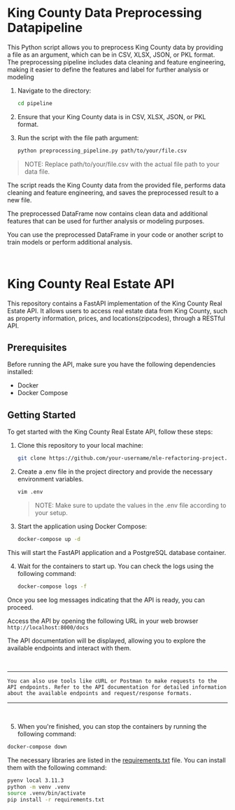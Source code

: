 #  King County Data Preprocessing Datapipeline

This Python script allows you to preprocess King County data by providing a file as an argument, which can be in CSV, XLSX, JSON, or PKL format. The preprocessing pipeline includes data cleaning and feature engineering, making it easier to define the features and label for further analysis or modeling

1. Navigate to the directory:
    ```bash
    cd pipeline
    ```

2. Ensure that your King County data is in CSV, XLSX, JSON, or PKL format.


3. Run the script with the file path argument:
    ```bash
    python preprocessing_pipeline.py path/to/your/file.csv
    ````
> NOTE: Replace path/to/your/file.csv with the actual file path to your data file.

The script reads the King County data from the provided file, performs data cleaning and feature engineering, and saves the preprocessed result to a new file.

The preprocessed DataFrame now contains clean data and additional features that can be used for further analysis or modeling purposes.

You can use the preprocessed DataFrame in your code or another script to train models or perform additional analysis.


<br>

# King County Real Estate API

This repository contains a FastAPI implementation of the King County Real Estate API. It allows users to access real estate data from King County, such as property information, prices, and locations(zipcodes), through a RESTful API.

## Prerequisites

Before running the API, make sure you have the following dependencies installed:
- Docker
- Docker Compose

## Getting Started
To get started with the King County Real Estate API, follow these steps:

1. Clone this repository to your local machine:
    ```bash
    git clone https://github.com/your-username/mle-refactoring-project.git
    ```

2. Create a .env file in the project directory and provide the necessary environment variables.
    ```bash
    vim .env
    ```
    >NOTE: Make sure to update the values in the .env file according to your setup.
3. Start the application using Docker Compose:
    ```bash
    docker-compose up -d
    ```
This will start the FastAPI application and a PostgreSQL database container.

4. Wait for the containers to start up. You can check the logs using the following command:
    ```bash
    docker-compose logs -f
    ```
Once you see log messages indicating that the API is ready, you can proceed.

Access the API by opening the following URL in your web browser ```http://localhost:8000/docs```

The API documentation will be displayed, allowing you to explore the available endpoints and interact with them.


<br>

___
```
You can also use tools like cURL or Postman to make requests to the API endpoints. Refer to the API documentation for detailed information about the available endpoints and request/response formats.
```
___

<br>

5. When you're finished, you can stop the containers by running the following command:

```bash
docker-compose down
````

The necessary libraries are listed in the [requirements.txt](./requirements.txt) file. You can install them with the following command:

```bash
pyenv local 3.11.3
python -m venv .venv
source .venv/bin/activate
pip install -r requirements.txt
```
